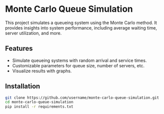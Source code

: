 # Monte Carlo Queue Simulation

This project simulates a queueing system using the Monte Carlo method. It provides insights into system performance, including average waiting time, server utilization, and more.

## Features
- Simulate queueing systems with random arrival and service times.
- Customizable parameters for queue size, number of servers, etc.
- Visualize results with graphs.

## Installation
```bash
git clone https://github.com/username/monte-carlo-queue-simulation.git
cd monte-carlo-queue-simulation
pip install -r requirements.txt
